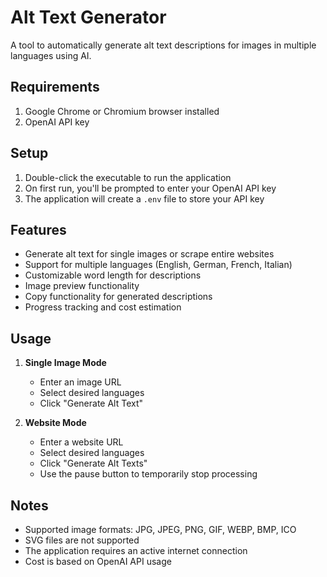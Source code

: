 # Alt Text Generator

A tool to automatically generate alt text descriptions for images in multiple languages using AI.

## Requirements

1. Google Chrome or Chromium browser installed
2. OpenAI API key

## Setup

1. Double-click the executable to run the application
2. On first run, you'll be prompted to enter your OpenAI API key
3. The application will create a `.env` file to store your API key

## Features

- Generate alt text for single images or scrape entire websites
- Support for multiple languages (English, German, French, Italian)
- Customizable word length for descriptions
- Image preview functionality
- Copy functionality for generated descriptions
- Progress tracking and cost estimation

## Usage

1. **Single Image Mode**
   - Enter an image URL
   - Select desired languages
   - Click "Generate Alt Text"

2. **Website Mode**
   - Enter a website URL
   - Select desired languages
   - Click "Generate Alt Texts"
   - Use the pause button to temporarily stop processing

## Notes

- Supported image formats: JPG, JPEG, PNG, GIF, WEBP, BMP, ICO
- SVG files are not supported
- The application requires an active internet connection
- Cost is based on OpenAI API usage 